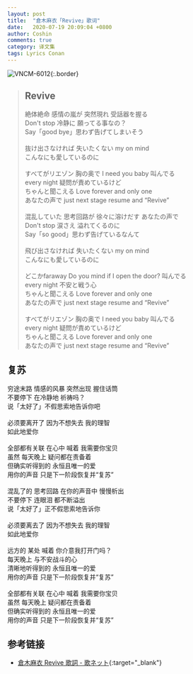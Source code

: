```yaml
---
layout: post
title:  "倉木麻衣「Revive」歌词"
date:   2020-07-19 20:09:04 +0800
author: Coshin
comments: true
category: 译文集
tags: Lyrics Conan
---
```

![VNCM-6012](https://www.generasia.com/w/images/thumb/f/fe/Revive.jpg/700px-Revive.jpg){:.border}

<blockquote class="original">
  <h2>Revive</h2>
  <p>
    絶体絶命 感情の嵐が 突然現れ 受話器を握る<br>
    Don't stop 冷静に 願ってる事なの？<br>
    Say「good bye」思わず告げてしまいそう<br>
    <br>
    抜け出さなければ 失いたくない my on mind<br>
    こんなにも愛しているのに<br>
    <br>
    すべてがリエゾン 胸の奥で I need you baby 叫んでる<br>
    every night 疑問が責めているけど<br>
    ちゃんと聞こえる Love forever and only one<br>
    あなたの声で just next stage resume and “Revive”<br>
    <br>
    混乱していた 思考回路が 徐々に溶けだす あなたの声で<br>
    Don't stop 涙さえ 溢れてくるのに<br>
    Say「so good」思わず告げているなんて<br>
    <br>
    飛び出さなければ 失いたくない my on mind<br>
    こんなにも愛しているのに<br>
    <br>
    どこかfaraway Do you mind if I open the door? 叫んでる<br>
    every night 不安と戦う心<br>
    ちゃんと聞こえる Love forever and only one<br>
    あなたの声で just next stage resume and “Revive”<br>
    <br>
    すべてがリエゾン 胸の奥で I need you baby 叫んでる<br>
    every night 疑問が責めているけど<br>
    ちゃんと聞こえる Love forever and only one<br>
    あなたの声で just next stage resume and “Revive”
  </p>
</blockquote>

<div class="translation">
  <h2>复苏</h2>
  <p>
    穷途末路 情感的风暴 突然出现 握住话筒<br>
    不要停下 在冷静地 祈祷吗？<br>
    说「太好了」不假思索地告诉你吧<br>
    <br>
    必须要离开了 因为不想失去 我的理智<br>
    如此地爱你<br>
    <br>
    全部都有关联 在心中 喊着 我需要你宝贝<br>
    虽然 每天晚上 疑问都在责备着<br>
    但确实听得到的 永恒且唯一的爱<br>
    用你的声音 只是下一阶段恢复并“复苏”<br>
    <br>
    混乱了的 思考回路 在你的声音中 慢慢析出<br>
    不要停下 连眼泪 都不断溢出<br>
    说「太好了」正不假思索地告诉你<br>
    <br>
    必须要离去了 因为不想失去 我的理智<br>
    如此地爱你<br>
    <br>
    远方的 某处 喊着 你介意我打开门吗？<br>
    每天晚上 与不安战斗的心<br>
    清晰地听得到的 永恒且唯一的爱<br>
    用你的声音 只是下一阶段恢复并“复苏”<br>
    <br>
    全部都有关联 在心中 喊着 我需要你宝贝<br>
    虽然 每天晚上 疑问都在责备着<br>
    但确实听得到的 永恒且唯一的爱<br>
    用你的声音 只是下一阶段恢复并“复苏”
  </p>
</div>

## 参考链接

* [倉木麻衣 Revive 歌詞 - 歌ネット](https://www.uta-net.com/song/78164/){:target="_blank"}
